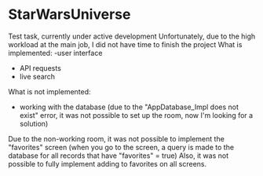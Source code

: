 # StarWarsUniverse
Test task, currently under active development
Unfortunately, due to the high workload at the main job, I did not have time to finish the project
What is implemented:
-user interface
- API requests
- live search

What is not implemented:
- working with the database (due to the "AppDatabase_Impl does not exist" error, it was not possible to set up the room, now I'm looking for a solution)

Due to the non-working room, it was not possible to implement the "favorites" screen (when you go to the screen, a query is made to the database for all records that have "favorites" = true)
Also, it was not possible to fully implement adding to favorites on all screens.
